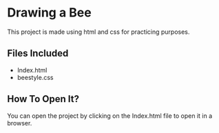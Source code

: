 # Drawing a Bee
This project is made using html and css for practicing purposes. 

## Files Included
* Index.html
* beestyle.css

## How To Open It?
You can open the project by clicking on the Index.html file to open it in a browser. 